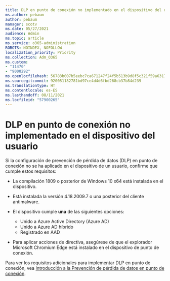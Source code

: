 ```yaml
---
title: DLP en punto de conexión no implementado en el dispositivo del usuario
ms.author: pebaum
author: pebaum
manager: scotv
ms.date: 05/27/2021
audience: Admin
ms.topic: article
ms.service: o365-administration
ROBOTS: NOINDEX, NOFOLLOW
localization_priority: Priority
ms.collection: Adm_O365
ms.custom:
- "11470"
- "9000292"
ms.openlocfilehash: 56783b007b5eebc7ca671247f24f5b513b9d8f5c321f59a63170425c2d376a94
ms.sourcegitcommit: 920051182781bd97ce4d4d6fbd268cb37b84d239
ms.translationtype: HT
ms.contentlocale: es-ES
ms.lasthandoff: 08/11/2021
ms.locfileid: "57900265"
---
```

# <a name="endpoint-dlp-not-deployed-to-users-device"></a>DLP en punto de conexión no implementado en el dispositivo del usuario

Si la configuración de prevención de pérdida de datos (DLP) en punto de conexión no se ha aplicado en el dispositivo de un usuario, confirme que cumple estos requisitos:

- La compilación 1809 o posterior de Windows 10 x64 está instalada en el dispositivo.
- Está instalada la versión 4.18.2009.7 o una posterior del cliente antimalware.
- El dispositivo cumple **una** de las siguientes opciones:
    
    - Unido a Azure Active Directory (Azure AD)
    - Unido a Azure AD híbrido 
    - Registrado en AAD

- Para aplicar acciones de directiva, asegúrese de que el explorador Microsoft Chromium Edge está instalado en el dispositivo de punto de conexión.

Para ver los requisitos adicionales para implementar DLP en punto de conexión, vea [Introducción a la Prevención de pérdida de datos en punto de conexión](https://docs.microsoft.com/microsoft-365/compliance/endpoint-dlp-getting-started#prepare-your-endpoints).